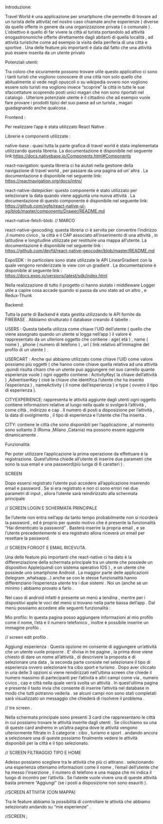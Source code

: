 





Introduzione:

Travel World è una applicazione per smartphone che permette di trovare ad un                                 turista delle attività( nel nostro caso chiamate anche esperienze ) diverse da quelle offerte in genere da una organizzazione privata ( o comunale ) . L’obiettivo è quello di far vivere la città al turista portandolo ad attività enogastronomiche offerte direttamente dagli abitanti di quella località , ad attività turistiche come ad esempio la visita della periferia di una città  e sportive . Una delle feature più importanti è data dal fatto che una attività può essere inserita da un utente privato


Potenziali utenti:

Tra coloro che sicuramente possono trovare utile questo applicativo ci sono i tanti 
turisti che vogliono conoscere di una città non solo quello che abitualmente si vede negli opuscoli o su wikipedia  ovvero non vogliono essere solo turisti ma vogliono invece “scoprire” la città in tutte le sue sfaccettature scoprendo posti unici magari che non sono riportati nel catalogo . 
Ulteriore potenziale utente è il cittadino che ad esempio vuole fare provare i prodotti tipici del suo paese ad un turista , magari guadagnando anche qualcosa .


Frontend :

Per realizzare l’app è stata utilizzato React Native .


Librerie e componenti utilizzate : 

native-base : quasi tutta la parte grafica di travel world è stata implementata utilizzando questa libreria. La documentazione è disponibile nel seguente link:https://docs.nativebase.io/Components.html#Components


react-navigation: questa libreria ci ha aiutati nella gestione della navigazione di travel world , per passare da una pagina ad un’ altra  . La documentazione è disponibile nel seguente link:  https://reactnavigation.org/docs/intro/



react-native-datepicker: questo componente è stato utilizzato per selezionare la data quando viene aggiunta una nuova attività . La documentazione di questo componente è disponibile nel seguente link: https://github.com/xgfe/react-native-ui-xg/blob/master/components/Drawer/README.md

react-native-fetch-blob: // MARCO


react-native-geocoding: questa libreria ci è servita per convertire l’indirizzo ,il numero civico , la città e il CAP associato all’inserimento di una attività , in latitudine e longitudine utilizzate per restituire una mappa all’utente. La documentazione è disponibile nel seguente link : https://github.com/devfd/react-native-geocoder/blob/master/README.md

ExpoSDK :  In particolare sono state utilizzate le API LinearGradient con la quale vengono renderizzate le view con un gradient . La documentazione è disponibile al seguente link : https://docs.expo.io/versions/latest/sdk/index.html

Nella realizzazione di tutto il progetto ci hanno aiutato i middleware Logger utile a capire cosa accade quando si passa da uno stato ad un altro , e Redux-Thunk


Backend:

Tutta la parte di Backend è stata gestita utilizzando le API fornite da FIREBASE .
Abbiamo strutturato il database creando 4 tabelle :

USERS : Questa tabella utilizza come chiave l’UID dell’utente ( quello che viene assegnato quando un utente si logga nell’app ) il valore è rappresentato da un ulteriore oggetto che contiene : age( età ) , name ( nome ) , phone ( numero di telefono ) , url ( link relativo all’immagine del profilo di un utente ) .

USERCART : Anche qui abbiamo utilizzato come chiave l’UID come valore possiamo più oggetti ( che hanno come chiave quella relativa ad una attività ,quindi risulta chiaro che un utente può aggiungere nel suo carrello quante esperienze vuole ) ogni oggetto contiene :  ActivityKey( la chiave dell’attività ) ,AdvertiserKey ( cioè la chiave che identifica l’utente che ha inserito l’esperienza ) , nameActivity ( il nome dell’esperienza ) e type ( ovvero il tipo di esperienza ).

CITYEXPERIENCE: rappresenta le attività aggiunte dagli utenti ogni oggetto contiene informazioni relative al luogo nella quale si svolgerà l’attività , come città , indirizzo e cap . Il numero di posti a disposizione per l’attività , la data di svolgimento , il tipo di esperienza  e l’utente che l’ha inserita . 

CITY: contiene le città che sono disponibili per l’applicazione , al momento sono soltanto 3 (Roma ,Milano ,Catania) ma possono essere aggiunte dinamicamente .




Funzionalità:

Per poter utilizzare l’applicazione la prima operazione da effettuare è la registrazione.
Quest’ultima chiede all’utente di inserire due parametri che sono la sua email e una password(più lunga di 6 caratteri ) .

SCREEN


Dopo essersi registrato l’utente può accedere all’applicazione inserendo email e password . Se si era registrato e non ci sono errori nei due parametri di input , allora l’utente sarà reindirizzato alla schermata principale 


// SCREEN LOGIN E SCHERMATA PRINCIPALE


Se l’utente non entra nell’app da tanto tempo probabilmente non si ricorderà la password , ed è proprio per questo motivo che è presente la funzionalità “Hai dimenticato la password” . Basterà inserire la propria email , e se l’utente precedentemente si era registrato allora riceverà un email per resettare la password.


// SCREEN FORGOT  E EMAIL RICEVUTA.

Una delle feature più importanti che react-native ci ha dato è la differenziazione della schermata principale tra un utente che possiede un dispositivo Apple(quindi con sistema operativo IOS ) , e un utente che possiede uno smartphone Android . La maggior parte delle applicazioni (telegram ,whatsapp...) anche se con le stesse funzionalità hanno differenziano l’esperienza utente tra i due sistemi . Noi un (anche se un minimo  ) abbiamo provato a farlo .

Nel caso di android infatti è presente un menù a tendina , mentre per i dispositivi apple le voci del menù si trovano nella parte bassa dell’app .
Dal menù possiamo accedere alle seguenti funzionalità :

Mio profilo: In questa pagina posso aggiungere informazioni al mio profilo come il nome, l’età e il numero telefonico , inoltre è possibile inserire un immagine profilo .

// screen edit profilo .

Aggiungi esperienza : Questa opzione mi consente di aggiungere un’attività che un utente vuole proporre . E’ divisa in tre pagine , la prima dove viene chiesto di dare un nome all’attività , di descrivere la proposta  e di selezionare una data , la seconda parte consiste nel selezionare il tipo di esperienza ovvero selezionare tra cibo sport e turismo . Dopo aver cliccato in una delle 3 opzioni si viene reindirizzati nell’ultima screen che chiede il numero massimo di partecipanti per l’attività e altri campi come via , numero civico , cap e città nella quale verrà svolta un attività . In quest’ultima pagina e presente il tasto invia che consente di inserire l’attività nel database in modo che tutti potranno vederla . se alcuni campi non sono stati completati sarà visualizzato un messaggio che chiederà di risolvere il problema .

// tre screen .

Nella schermata principale sono presenti 3 card che rappresentano le città in cui  possiamo trovare le attività inserite dagli utenti . Se clicchiamo su una di queste card andremo in un’altra pagina dove le attività vengono ulteriormente filtrate in 3 categorie : cibo , turismo e sport . andando ancora a selezionare una di queste possiamo finalmente vedere le attività disponibili per la città e il tipo selezionato.

// SCREEN FILTRAGGIO TIPO E HOME


Adesso possiamo scegliere tra le attività che più ci attirano . selezionando una esperienza otteniamo informazioni come il nome , l’email dell’utente che ha messo l’inserzione , il numero di telefono e una mappa che mi indica il luogo di incontro per l’attività . Se l’utente vuole vivere una di queste attività basta premere “Aggiungi” (se i posti a disposizione non sono esauriti ).

//SCREEN ATTIVITA’ (CON MAPPA)

Tra le feature abbiamo la possibilità di controllare le attività che abbiamo selezionato andando su “mie esperienze” .

//SCREEN ;




  
